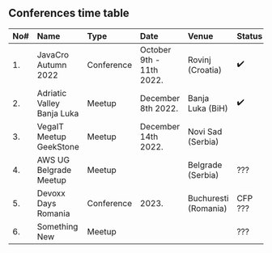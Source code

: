 ## Conferences time table

| No# | Name                       | Type       | Date                     | Venue                | Status             |
| :-- | :------------------------- | :--------- | :----------------------- | :------------------- | :----------------- |
| 1.  | JavaCro Autumn 2022        | Conference | October 9th - 11th 2022. | Rovinj (Croatia)     | :heavy_check_mark: |
| 2.  | Adriatic Valley Banja Luka | Meetup     | December 8th 2022.       | Banja Luka (BiH)     | :heavy_check_mark: |
| 3.  | VegaIT Meetup GeekStone    | Meetup     | December 14th 2022.      | Novi Sad (Serbia)    |                    |
| 4.  | AWS UG Belgrade Meetup     | Meetup     |                          | Belgrade (Serbia)    | ???                |
| 5.  | Devoxx Days Romania        | Conference | 2023.                    | Buchuresti (Romania) | CFP ???            |
| 6.  | Something New              | Meetup     |                          |                      | ???                |
